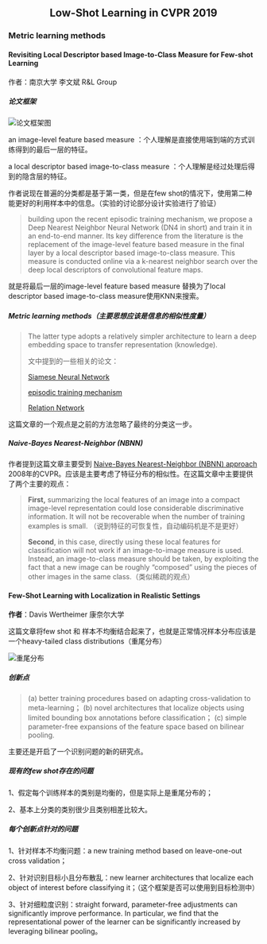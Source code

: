 ## <center>Low-Shot Learning in CVPR 2019</center>

### Metric learning methods

#### Revisiting Local Descriptor based Image-to-Class Measure for Few-shot Learning
作者：南京大学 李文斌 R&L Group

##### 论文框架

![论文框架图](http://wshaow.club/paper/DN4.png-water_mark)



an image-level feature based measure ：个人理解是直接使用端到端的方式训练得到的最后一层的特征。

a local descriptor based image-to-class measure ：个人理解是经过处理后得到的隐含层的特征。

作者说现在普遍的分类都是基于第一类，但是在few shot的情况下，使用第二种能更好的利用样本中的信息。（实验的讨论部分设计实验进行了验证）

> building upon the recent episodic training mechanism, we propose a Deep Nearest Neighbor Neural Network (DN4 in short) and train it in an end-to-end manner. Its key difference from the literature is the replacement of the image-level feature based measure in the final layer by a local descriptor based image-to-class measure. This measure is conducted online via a k-nearest neighbor search over the deep local descriptors of convolutional feature maps.

就是将最后一层的image-level feature based measure 替换为了local descriptor based image-to-class measure使用KNN来搜索。

##### **Metric learning methods**（主要思想应该是信息的相似性度量）

> The latter type adopts a relatively simpler architecture to learn a deep embedding space to transfer representation (knowledge).
>
> 文中提到的一些相关的论文：
>
> [Siamese Neural Network](https://www.cs.cmu.edu/~rsalakhu/papers/oneshot1.pdf)
>
> [episodic training mechanism](https://arxiv.org/pdf/1606.04080.pdf)
>
> [Relation Network](https://arxiv.org/abs/1711.06025)

这篇文章的一个观点是之前的方法忽略了最终的分类这一步。

#####  Naive-Bayes Nearest-Neighbor (NBNN)

作者提到这篇文章主要受到 [Naive-Bayes Nearest-Neighbor (NBNN) approach](http://www.wisdom.weizmann.ac.il/~irani/PAPERS/InDefenceOfNN_CVPR08.pdf) 2008年的CVPR。应该是主要考虑了特征分布的相似性。在这篇文章中主要提供了两个主要的观点：

> **First,** summarizing the local features of an image into a compact image-level representation could lose considerable discriminative information. It will not be recoverable when the number of training examples is small. （说到特征的可恢复性，自动编码机是不是更好）
>
> **Second**, in this case, directly using these local features for classification will not work if an image-to-image measure is used. Instead, an image-to-class measure
> should be taken, by exploiting the fact that a new image can be roughly “composed” using the pieces of other images in the same class.（类似稀疏的观点）

#### Few-Shot Learning with Localization in Realistic Settings

**作者**：Davis Wertheimer 康奈尔大学

这篇文章将few shot 和 样本不均衡结合起来了，也就是正常情况样本分布应该是一个heavy-tailed class distributions（重尾分布）

![重尾分布](http://wshaow.club/paper/heavy_tailed_distrub.png-water_mark)

##### 创新点

> (a) better training procedures based on adapting cross-validation to meta-learning；
> (b) novel architectures that localize objects using limited bounding box annotations before classification；
> (c) simple parameter-free expansions of the feature space based on bilinear pooling.

主要还是开启了一个识别问题的新的研究点。

##### 现有的few shot存在的问题

1、假定每个训练样本的类别是均衡的，但是实际上是重尾分布的；

2、基本上分类的类别很少且类别相差比较大。

##### 每个创新点针对的问题

1、针对样本不均衡问题：a new training method based on leave-one-out cross validation；

2、针对识别目标小且分布散乱：new learner architectures that localize each object of interest before classifying it；（这个框架是否可以使用到目标检测中）

3、针对细粒度识别：straight forward, parameter-free adjustments can significantly improve performance. In particular, we find that the representational power of the learner can be significantly increased by leveraging bilinear pooling。

